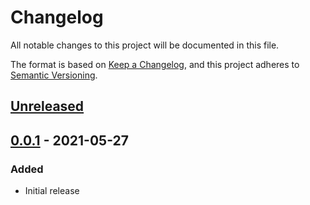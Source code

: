 # Changelog

All notable changes to this project will be documented in this file.

The format is based on [Keep a Changelog](https://keepachangelog.com/en/1.0.0/),
and this project adheres to [Semantic Versioning](https://semver.org/spec/v2.0.0.html).

## [Unreleased]

## [0.0.1] - 2021-05-27

### Added

- Initial release

[unreleased]: https://github.com/sasquatch/luxon-jsonata/compare/v0.0.1...HEAD
[0.0.1]: https://github.com/sasquatch/luxon-jsonata/releases/tag/v0.0.1
